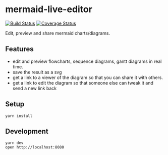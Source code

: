 # mermaid-live-editor

[![Build Status](https://travis-ci.org/mermaidjs/mermaid-live-editor.svg?branch=master)](https://travis-ci.org/mermaidjs/mermaid-live-editor)
[![Coverage Status](https://coveralls.io/repos/github/mermaidjs/mermaid-live-editor/badge.svg?branch=master)](https://coveralls.io/github/mermaidjs/mermaid-live-editor?branch=master)

Edit, preview and share mermaid charts/diagrams.


## Features

- edit and preview flowcharts, sequence diagrams, gantt diagrams in real time.
- save the result as a svg
- get a link to a viewer of the diagram so that you can share it with others.
- get a link to edit the diagram so that someone else can tweak it and send a new link back


## Setup

```
yarn install
```


## Development

```
yarn dev
open http://localhost:8080
```
